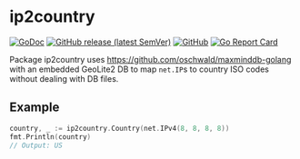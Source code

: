 # ip2country
[![GoDoc](https://godoc.org/github.com/cevatbarisyilmaz/ip2country?status.svg)](https://godoc.org/github.com/cevatbarisyilmaz/ip2country)
[![GitHub release (latest SemVer)](https://img.shields.io/github/v/release/cevatbarisyilmaz/ip2country?sort=semver)](https://github.com/cevatbarisyilmaz/ip2country/releases)
[![GitHub](https://img.shields.io/github/license/cevatbarisyilmaz/ip2country)](https://github.com/cevatbarisyilmaz/ip2country/blob/master/LICENSE)
[![Go Report Card](https://goreportcard.com/badge/github.com/cevatbarisyilmaz/ip2country)](https://goreportcard.com/report/github.com/cevatbarisyilmaz/ip2country)

Package ip2country uses https://github.com/oschwald/maxminddb-golang with an embedded GeoLite2 DB to map `net.IP`s to country ISO codes without dealing with DB files.

## Example

```go
country, _ := ip2country.Country(net.IPv4(8, 8, 8, 8))
fmt.Println(country)
// Output: US
```

